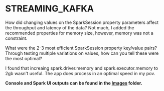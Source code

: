 # STREAMING_KAFKA

How did changing values on the SparkSession property parameters affect the throughput and latency of the data?
Not much, I added the recommended properties for memory size, however, memory was not a constraint.

What were the 2-3 most efficient SparkSession property key/value pairs? Through testing multiple variations on values, how can you tell these were the most optimal?

I found that increaing spark.driver.memory and spark.executor.memory to 2gb wasn't useful. The app does process in an optimal speed in my pov.

**Console and Spark UI outputs can be found in the [Images](https://github.com/Chappie2/STREAMING_KAFKA/tree/master/Images) folder.**
